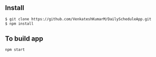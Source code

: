 ## Install

```sh
$ git clone https://github.com/VenkateshKumarM/DailyScheduleApp.git
$ npm install
```

## To build app

```sh
npm start
```